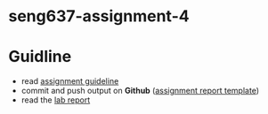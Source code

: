 # seng637-assignment-4

# Guidline

- read [assignment guideline](seng637-a4.md)
- commit and push output on **Github** ([assignment report template](./seng637-a4-team_number.md))
- read the [lab report](./seng637-a4-16.md)
